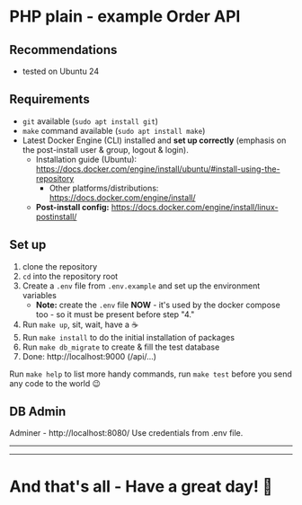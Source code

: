# PHP plain - example Order API

## Recommendations
- tested on Ubuntu 24

## Requirements
- `git` available (`sudo apt install git`)
- `make` command available (`sudo apt install make`)
- Latest Docker Engine (CLI) installed and **set up correctly** (emphasis on the post-install user & group, logout & login).
  - Installation guide (Ubuntu): https://docs.docker.com/engine/install/ubuntu/#install-using-the-repository
    - Other platforms/distributions: https://docs.docker.com/engine/install/
  - **Post-install config:** https://docs.docker.com/engine/install/linux-postinstall/

## Set up
1. clone the repository
2. `cd` into the repository root
3. Create a `.env` file from `.env.example` and set up the environment variables
    - **Note:** create the `.env` file **NOW** - it's used by the docker compose too - so it must be present before step "4."
4. Run `make up`, sit, wait, have a ☕
5. Run `make install` to do the initial installation of packages
6. Run `make db_migrate` to create & fill the test database
7. Done: http://localhost:9000 (/api/...)

Run `make help` to list more handy commands, run `make test` before you send any code to the world 😉

## DB Admin
Adminer - http://localhost:8080/
Use credentials from .env file.

___
___
# And that's all - Have a great day! 🙂